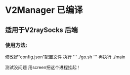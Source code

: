 # V2Manager 已编译
## 适用于V2raySocks 后端
### 使用方法:
修改好“config.json”配置文件
执行
 '''
./go.sh
 '''
再执行
./main

测试没问题 用screen把这个进程挂起！
